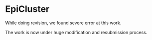 # EpiCluster 

While doing revision, we found severe error at this work.

The work is now under huge modification and resubmission process.






